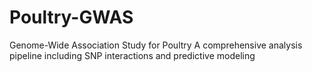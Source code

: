 # Poultry-GWAS
Genome-Wide Association Study for Poultry A comprehensive analysis pipeline including SNP interactions and predictive modeling
